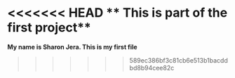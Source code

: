 <<<<<<< HEAD
** This is part of the first project**
=======
**My name is Sharon Jera. This is my first file**
>>>>>>> 589ec386bf3c81cb6e513b1bacddbd8b94cee82c
